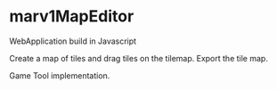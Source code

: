 # marv1MapEditor

WebApplication build in Javascript

Create a map of tiles and drag tiles on the tilemap.
Export the tile map.

Game Tool implementation.
